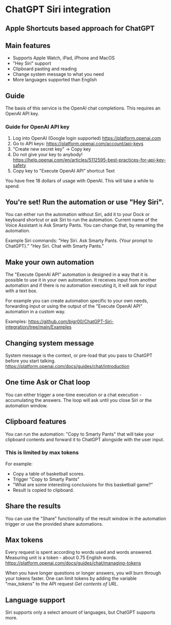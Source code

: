 # ChatGPT Siri integration

## Apple Shortcuts based approach for ChatGPT

## Main features
- Supports Apple Watch, iPad, iPhone and MacOS
- "Hey Siri" support
- Clipboard pasting and reading
- Change system message to what you need
- More languages supported than English

## Guide

The basis of this service is the OpenAI chat completions. This requires an OpenAI API key.

### Guide for OpenAI API key
1. Log into OpenAI (Google login supported) https://platform.openai.com
2. Go to API keys: https://platform.openai.com/account/api-keys
3. "Create new secret key" -> Copy key
4. Do not give your key to anybody! https://help.openai.com/en/articles/5112595-best-practices-for-api-key-safety
5. Copy key to "Execute OpenAI API" shortcut Text 

You have free 18 dollars of usage with OpenAI. This will take a while to spend.

## You're set! Run the automation or use "Hey Siri".
You can either run the automation without Siri, add it to your Dock or keyboard shortcut or ask Siri to run the automation. Current name of the Voice Assistant is Ask Smarty Pants. You can change that, by renaming the automation.

Example Siri commands:
"Hey Siri. Ask Smarty Pants. {Your prompt to ChatGPT}."
"Hey Siri. Chat with Smarty Pants."

## Make your own automation
The "Execute OpenAI API" automation is designed in a way that it is possible to use it in your own automation. It receives input from another automation and if there is no automation executing it, it will ask for input with a text box. 

For example you can create automation specific to your own needs, forwarding input or using the output of the "Execute OpenAI API" automation in a custom way.

Examples:
https://github.com/bigr00/ChatGPT-Siri-integration/tree/main/Examples

## Changing system message 

System message is the context, or pre-load that you pass to ChatGPT before you start talking. 
https://platform.openai.com/docs/guides/chat/introduction

## One time Ask or Chat loop
You can either trigger a one-time execution or a chat execution - accumulating the answers.
The loop will ask until you close Siri or the automation window.

## Clipboard features
You can run the automation: "Copy to Smarty Pants" that will take your clipboard contents and forward it to ChatGPT alongside with the user input. 
### This is limited by max tokens

For example:
- Copy a table of basketball scores.
- Trigger "Copy to Smarty Pants"
- "What are some interesting conclusions for this basketball game?"
- Result is copied to clipboard.

## Share the results
You can use the "Share" functionality of the result window in the automation trigger or use the provided share automations.

## Max tokens
Every request is spent according to words used and words answered. Measuring unit is a token - about 0.75 English words.
https://platform.openai.com/docs/guides/chat/managing-tokens

When you have longer questions or longer answers, you will burn through your tokens faster. 
One can limit tokens by adding the variable "max_tokens" to the API request *Get contents of URL*.

## Language support
Siri supports only a select amount of languages, but ChatGPT supports more.

